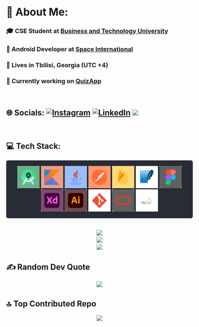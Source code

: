 # 💫 About Me:
### 🎓 CSE Student at [Business and Technology University](https://btu.edu.ge/en)
### 🏢 Android Developer at [Space International](https://space.ge/en)
### 📍 Lives in Tbilisi, Georgia (UTC +4)
### 🔭 Currently working on [QuizApp](https://github.com/bchmsl/QuizApp)

<br>

## 🌐 Socials: [![Instagram](https://img.shields.io/badge/Instagram-%23E4605F.svg?logo=Instagram&logoColor=white)](https://instagram.com/bchmsl) [![LinkedIn](https://img.shields.io/badge/LinkedIn-%230077B5.svg?logo=linkedin&logoColor=white)](https://linkedin.com/in/bchmsl) ![](https://komarev.com/ghpvc/?username=bchmsl&label=Profile%20views&color=0e75b6&style=flat)

<br>

## 💻 Tech Stack:
<p align="center" style="
margin: auto;
border-radius: 5px; 
width: fit-content;
background-color: #282c34; 
padding: 15px
">
        <a href="https://developer.android.com" target="_blank" rel="noreferrer"> <img
                        src="icons/Android.svg"
                        alt="android" width="60" height="60" /> </a>
        <a href="https://kotlinlang.org" target="_blank" rel="noreferrer"> <img
                        src="icons/Kotlin.svg" alt="kotlin" width="60"
                        height="60" /> </a>
        <a href="https://www.java.com" target="_blank" rel="noreferrer"> <img
                        src="icons/Java.svg"
                        alt="java" width="60" height="60" /> </a>
        <a href="https://postman.com" target="_blank" rel="noreferrer"><img
                        src="icons/Postman.svg" alt="postman" width="60"
                        height="60" /> </a>
        <a href="https://firebase.google.com/" target="_blank" rel="noreferrer"> <img
                        src="icons/Firebase.svg" alt="firebase" width="60"
                        height="60" /></a>
        <a href="https://www.sqlite.org/" target="_blank" rel="noreferrer" align="center_vertical"> <img
                        src="icons/SQLite.svg" alt="sqlite" width="60"
                        height="60" /> </a>
        <a href="https://www.figma.com/" target="_blank" rel="noreferrer"> <img
                        src="icons/Figma.svg" alt="figma" width="60"
                        height="60" /> </a>
        <a href="https://www.adobe.com/products/xd.html" target="_blank" rel="noreferrer"> <img
                        src="icons/Xd.svg" alt="xd" width="60" height="60" /> </a>
        <a href="https://www.adobe.com/in/products/illustrator.html" target="_blank" rel="noreferrer"> <img
                        src="icons/Ai.svg"
                        alt="illustrator" width="60" height="60" /> </a>
        <a href="https://git-scm.com/" target="_blank" rel="noreferrer"> <img
                        src="icons/Git.svg" alt="git" width="60"
                        height="60" /> </a>
        <a href="https://www.oracle.com/" target="_blank" rel="noreferrer"> <img
                        src="icons/Oracle.svg"
                        alt="oracle" width="60" height="60" /> </a>
        <a href="https://www.mysql.com/" target="_blank" rel="noreferrer"> <img
                        src="icons/MySQL.svg"
                        alt="mysql" width="60" height="60" /> </a>
</p> <br>
<p align="center">
        <img
                src="https://github-readme-stats.vercel.app/api/top-langs/?username=bchmsl&theme=onedark&hide_border=true&include_all_commits=true&count_private=true&layout=compact" />
        <br>
        <img
                src="https://github-readme-stats.vercel.app/api?username=bchmsl&theme=onedark&hide_border=true&include_all_commits=true&count_private=true" /><br>
        <img src="https://github-readme-streak-stats.herokuapp.com/?user=bchmsl&theme=onedark&hide_border=true" /> <br>

</p>

## ✍️ Random Dev Quote

<p align="center">
        <img src="https://quotes-github-readme.vercel.app/api?type=horizontal&theme=dark">
</p>

## 🔝 Top Contributed Repo

<p align="center">
        <img
                src="https://github-contributor-stats.vercel.app/api?username=bchmsl&limit=5&theme=onedark&combine_all_yearly_contributions=true">
</p>
